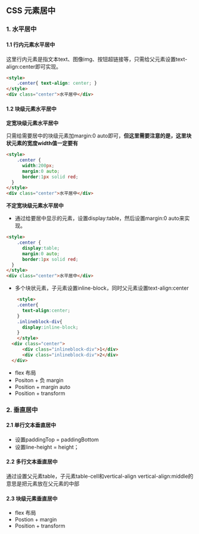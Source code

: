 ## CSS 元素居中

### 1. 水平居中

#### 1.1 行内元素水平居中

这里行内元素是指文本text、图像img、按钮超链接等，只需给父元素设置text-align:center即可实现。

```html
<style>
	.center{ text-align: center; }
</style>
<div class="center">水平居中</div>
```

#### 1.2 块级元素水平居中

**定宽块级元素水平居中**

只需给需要居中的块级元素加margin:0 auto即可，**但这里需要注意的是，这里块状元素的宽度width值一定要有**

```html
<style>
	.center {
      width:200px;
      margin:0 auto;
      border:1px solid red;
  }
</style>
<div class="center">水平居中</div>
```

**不定宽块级元素水平居中**

- 通过给要居中显示的元素，设置display:table，然后设置margin:0 auto来实现。

```html
<style>
	.center {
      display:table;
      margin:0 auto;
      border:1px solid red;
  }
</style>
<div class="center">水平居中</div>
```

- 多个块状元素，子元素设置inline-block，同时父元素设置text-align:center

```html
	<style>
    .center{
      text-align:center;
  	}
  	.inlineblock-div{
      display:inline-block;
  	}
	</style>
  <div class="center">
      <div class="inlineblock-div">1</div>
      <div class="inlineblock-div">2</div>
  </div>
```

- flex 布局
- Positon + 负 margin
- Position + margin auto
- Position + transform



### 2. 垂直居中

#### 2.1 单行文本垂直居中

- 设置paddingTop = paddingBottom
- 设置line-height = height；

#### 2.2 多行文本垂直居中

通过设置父元素table，子元素table-cell和vertical-align
vertical-align:middle的意思是把元素放在父元素的中部

#### 2.3 块级元素垂直居中

- flex 布局
-  Postion + margin
- Position + transform